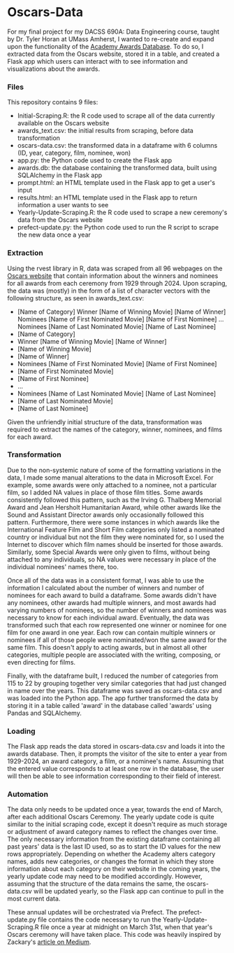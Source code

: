 # Oscars-Data
For my final project for my DACSS 690A: Data Engineering course, taught by Dr. Tyler Horan at UMass Amherst, I wanted to re-create and expand upon the functionality of the [Academy Awards Database](https://awardsdatabase.oscars.org/). To do so, I extracted data from the Oscars website, stored it in a table, and created a Flask app which users can interact with to see information and visualizations about the awards.

### Files
This repository contains 9 files:
- Initial-Scraping.R: the R code used to scrape all of the data currently available on the Oscars website
- awards_text.csv: the initial results from scraping, before data transformation
- oscars-data.csv: the transformed data in a dataframe with 6 columns (ID, year, category, film, nominee, won)
- app.py: the Python code used to create the Flask app
- awards.db: the database containing the transformed data, built using SQLAlchemy in the Flask app
- prompt.html: an HTML template used in the Flask app to get a user's input
- results.html: an HTML template used in the Flask app to return information a user wants to see
- Yearly-Update-Scraping.R: the R code used to scrape a new ceremony's data from the Oscars website
- prefect-update.py: the Python code used to run the R script to scrape the new data once a year

### Extraction
Using the rvest library in R, data was scraped from all 96 webpages on the [Oscars website](https://www.oscars.org/oscars/ceremonies/1929) that contain information about the winners and nominees for all awards from each ceremony from 1929 through 2024. 
Upon scraping, the data was (mostly) in the form of a list of character vectors with the following structure, as seen in awards_text.csv:
- \[Name of Category] Winner \[Name of Winning Movie] \[Name of Winner] Nominees \[Name of First Nominated Movie] \[Name of First Nominee] ... Nominees \[Name of Last Nominated Movie] \[Name of Last Nominee]
- \[Name of Category]
- Winner \[Name of Winning Movie] \[Name of Winner]
- \[Name of Winning Movie]
- \[Name of Winner]
- Nominees \[Name of First Nominated Movie] \[Name of First Nominee]
- \[Name of First Nominated Movie]
- \[Name of First Nominee]
- ...
- Nominees \[Name of Last Nominated Movie] \[Name of Last Nominee]
- \[Name of Last Nominated Movie]
- \[Name of Last Nominee]

Given the unfriendly initial structure of the data, transformation was required to extract the names of the category, winner, nominees, and films for each award.

### Transformation
Due to the non-systemic nature of some of the formatting variations in the data, I made some manual alterations to the data in Microsoft Excel. For example, some awards were only attached to a nominee, not a particular film, so I added NA values in place of those film titles. Some awards consistently followed this pattern, such as the Irving G. Thalberg Memorial Award and Jean Hersholt Humanitarian Award, while other awards like the Sound and Assistant Director awards only occasionally followed this pattern. Furthermore, there were some instances in which awards like the International Feature Film and Short Film categories only listed a nominated country or individual but not the film they were nominated for, so I used the Internet to discover which film names should be inserted for those awards. Similarly, some Special Awards were only given to films, without being attached to any individuals, so NA values were necessary in place of the individual nominees' names there, too.

Once all of the data was in a consistent format, I was able to use the information I calculated about the number of winners and number of nominees for each award to build a dataframe. Some awards didn't have any nominees, other awards had multiple winners, and most awards had varying numbers of nominees, so the number of winners and nominees was necessary to know for each individual award. Eventually, the data was transformed such that each row represented one winner or nominee for one film for one award in one year. Each row can contain multiple winners or nominees if all of those people were nominated/won the same award for the same film. This doesn't apply to acting awards, but in almost all other categories, multiple people are associated with the writing, composing, or even directing for films.

Finally, with the dataframe built, I reduced the number of categories from 115 to 22 by grouping together very similar categories that had just changed in name over the years. This dataframe was saved as oscars-data.csv and was loaded into the Python app. The app further transformed the data by storing it in a table called 'award' in the database called 'awards' using Pandas and SQLAlchemy. 

### Loading
The Flask app reads the data stored in oscars-data.csv and loads it into the awards database. Then, it prompts the visitor of the site to enter a year from 1929-2024, an award category, a film, or a nominee's name. Assuming that the entered value corresponds to at least one row in the database, the user will then be able to see information corresponding to their field of interest.

### Automation
The data only needs to be updated once a year, towards the end of March, after each additional Oscars Ceremony. The yearly update code is quite similar to the initial scraping code, except it doesn't require as much storage or adjustment of award category names to reflect the changes over time. The only necessary information from the existing dataframe containing all past years' data is the last ID used, so as to start the ID values for the new rows appropriately. Depending on whether the Academy alters category names, adds new categories, or changes the format in which they store information about each category on their website in the coming years, the yearly update code may need to be modified accordingly. However, assuming that the structure of the data remains the same, the oscars-data.csv will be updated yearly, so the Flask app can continue to pull in the most current data.

These annual updates will be orchestrated via Prefect. The prefect-update.py file contains the code necessary to run the Yearly-Update-Scraping.R file once a year at midnight on March 31st, when that year's Oscars ceremony will have taken place. This code was heavily inspired by Zackary's [article on Medium](https://medium.com/zackary-yen/orchestrating-r-scripts-with-prefect-a-step-by-step-guide-f167ea52fea2).
